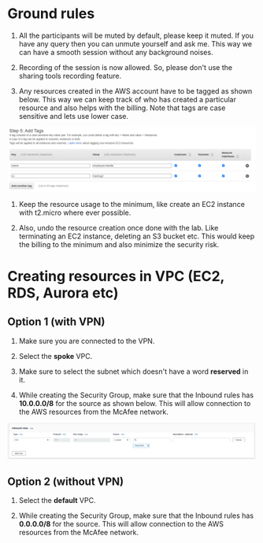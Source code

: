 
# Ground rules

1. All the participants will be muted by default, please keep it muted. If you have any query then you can unmute yourself and ask me. This way we can have a smooth session without any background noises.

1. Recording of the session is now allowed. So, please don't use the sharing tools recording feature.

1. Any resources created in the AWS account have to be tagged as shown below. This way we can keep track of who has created a particular resource and also helps with the billing. Note that tags are case sensitive and lets use lower case.

![](images/2021-04-03-13-40-51.png)

1. Keep the resource usage to the minimum, like create an EC2 instance with t2.micro where ever possible.

1. Also, undo the resource creation once done with the lab. Like terminating an EC2 instance, deleting an S3 bucket etc. This would keep the billing to the minimum and also minimize the security risk.

# Creating resources in VPC (EC2, RDS, Aurora etc)

## Option 1 (with VPN)

1. Make sure you are connected to the VPN.

1. Select the **spoke** VPC.

1. Make sure to select the subnet which doesn't have a word **reserved** in it.

1. While creating the Security Group, make sure that the Inbound rules has **10.0.0.0/8** for the source as shown below. This will allow connection to the AWS resources from the McAfee network.

![](images/2021-04-03-16-12-21.png)

## Option 2 (without VPN)

1. Select the **default** VPC.

1. While creating the Security Group, make sure that the Inbound rules has **0.0.0.0/8** for the source. This will allow connection to the AWS resources from the McAfee network.